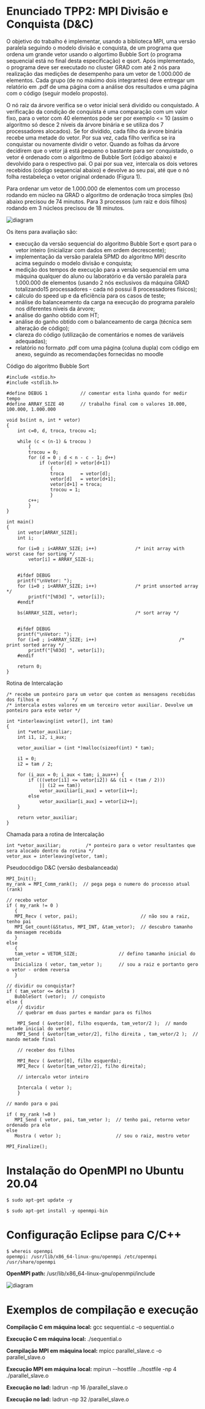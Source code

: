 # Enunciado TPP2: MPI Divisão e Conquista (D&C)

O objetivo do trabalho é implementar, usando a biblioteca MPI, uma versão paralela seguindo o modelo divisão e conquista, de um programa que ordena um grande vetor usando o algortimo Bubble Sort (o programa sequencial está no final desta especificação) e qsort. Após implementado, o programa deve ser executado no cluster GRAD com até 2 nós para realização das medições de desempenho para um vetor de 1.000.000 de elementos. Cada grupo (de no máximo dois integrantes) deve entregar um relatório em .pdf de uma página com a análise dos resultados e uma página com o código (seguir modelo proposto).

O nó raiz da árvore verifica se o vetor inicial será dividido ou conquistado. A verificação da condição de conquista é uma comparação com um valor fixo, para o vetor com 40 elementos pode ser por exemplo <= 10 (assim o algoritmo só desce 2 níveis da árvore binária e se utiliza dos 7 processadores alocados). Se for dividido, cada filho da árvore binária recebe uma metade do vetor. Por sua vez, cada filho verifica se ira conquistar ou novamente dividir o vetor. Quando as folhas da árvore decidirem que o vetor já está pequeno o bastante para ser conquistado, o vetor é ordenado com o algoritmo de Bubble Sort (código abaixo) e devolvido para o respectivo pai. O pai por sua vez, intercala os dois vetores recebidos (código sequencial abaixo) e devolve ao seu pai, até que o nó folha restabeleça o vetor original ordenado (Figura 1).

Para ordenar um vetor de 1.000.000 de elementos com um processo rodando em núcleo na GRAD o algoritmo de ordenação troca simples (bs) abaixo precisou de 74 minutos. Para 3 processos (um raiz e dois filhos) rodando em 3 núcleos precisou de 18 minutos.

![diagram](images/MS.png?raw=true "Funcionamento do modelo de divisão e conquista na ordenação de um único vetor")

Os itens para avaliação são:

* execução da versão sequencial do algoritmo Bubble Sort e qsort para o vetor inteiro (inicializar com dados em ordem decrescente);
* implementação da versão paralela SPMD do algoritmo MPI descrito acima seguindo o modelo divisão e conquista;
* medição dos tempos de execução para a versão sequencial em uma máquina qualquer do aluno ou laboratório e da versão paralela para 1.000.000 de elementos (usando 2 nós exclusivos da máquina GRAD totalizando15 processadores - cada nó possui 8 processadores físicos);
* cálculo do speed up e da eficiência para os casos de teste;
* análise do balanceamento da carga na execução do programa paralelo nos diferentes níveis da árvore;
* análise do ganho obtido com HT;
* análise do ganho obtido com o balanceamento de carga (técnica sem alteração de código);
* clareza do código (utilização de comentários e nomes de variáveis adequadas);
* relatório no formato .pdf com uma página (coluna dupla) com código em anexo, seguindo as recomendações fornecidas no moodle

Código do algoritmo Bubble Sort

```
#include <stdio.h>
#include <stdlib.h>

#define DEBUG 1            // comentar esta linha quando for medir tempo
#define ARRAY_SIZE 40      // trabalho final com o valores 10.000, 100.000, 1.000.000

void bs(int n, int * vetor)
{
    int c=0, d, troca, trocou =1;

    while (c < (n-1) & trocou )
        {
        trocou = 0;
        for (d = 0 ; d < n - c - 1; d++)
            if (vetor[d] > vetor[d+1])
                {
                troca      = vetor[d];
                vetor[d]   = vetor[d+1];
                vetor[d+1] = troca;
                trocou = 1;
                }
        c++;
        }
}
```

```
int main()
{
    int vetor[ARRAY_SIZE];
    int i;

    for (i=0 ; i<ARRAY_SIZE; i++)              /* init array with worst case for sorting */
        vetor[i] = ARRAY_SIZE-i;
   

    #ifdef DEBUG
    printf("\nVetor: ");
    for (i=0 ; i<ARRAY_SIZE; i++)              /* print unsorted array */
        printf("[%03d] ", vetor[i]);
    #endif

    bs(ARRAY_SIZE, vetor);                     /* sort array */


    #ifdef DEBUG
    printf("\nVetor: ");
    for (i=0 ; i<ARRAY_SIZE; i++)                              /* print sorted array */
        printf("[%03d] ", vetor[i]);
    #endif

    return 0;
}
```

Rotina de Intercalação

```
/* recebe um ponteiro para um vetor que contem as mensagens recebidas dos filhos e            */
/* intercala estes valores em um terceiro vetor auxiliar. Devolve um ponteiro para este vetor */
 
int *interleaving(int vetor[], int tam)
{
	int *vetor_auxiliar;
	int i1, i2, i_aux;

	vetor_auxiliar = (int *)malloc(sizeof(int) * tam);

	i1 = 0;
	i2 = tam / 2;

	for (i_aux = 0; i_aux < tam; i_aux++) {
		if (((vetor[i1] <= vetor[i2]) && (i1 < (tam / 2)))
		    || (i2 == tam))
			vetor_auxiliar[i_aux] = vetor[i1++];
		else
			vetor_auxiliar[i_aux] = vetor[i2++];
	}

	return vetor_auxiliar;
}
```

Chamada para a rotina de Intercalação

```
int *vetor_auxiliar;         /* ponteiro para o vetor resultantes que sera alocado dentro da rotina */
vetor_aux = interleaving(vetor, tam);
```

Pseudocódigo D&C (versão desbalanceada)

```
MPI_Init();
my_rank = MPI_Comm_rank();  // pega pega o numero do processo atual (rank)

// recebo vetor
if ( my_rank != 0 )
   {
   MPI_Recv ( vetor, pai);                       // não sou a raiz, tenho pai
   MPI_Get_count(&Status, MPI_INT, &tam_vetor);  // descubro tamanho da mensagem recebida
   }
else
   {
   tam_vetor = VETOR_SIZE;               // defino tamanho inicial do vetor
   Inicializa ( vetor, tam_vetor );      // sou a raiz e portanto gero o vetor - ordem reversa
   }

// dividir ou conquistar?
if ( tam_vetor <= delta )
   BubbleSort (vetor);  // conquisto
else {
    // dividir
    // quebrar em duas partes e mandar para os filhos

    MPI_Send ( &vetor[0], filho esquerda, tam_vetor/2 );  // mando metade inicial do vetor
    MPI_Send ( &vetor[tam_vetor/2], filho direita , tam_vetor/2 );  // mando metade final

    // receber dos filhos

    MPI_Recv ( &vetor[0], filho esquerda);            
    MPI_Recv ( &vetor[tam_vetor/2], filho direita);   

    // intercalo vetor inteiro
 
    Intercala ( vetor );
    }

// mando para o pai

if ( my_rank !=0 )
   MPI_Send ( vetor, pai, tam_vetor );  // tenho pai, retorno vetor ordenado pra ele
else
   Mostra ( vetor );                    // sou o raiz, mostro vetor

MPI_Finalize();
```

# Instalação do OpenMPI no Ubuntu 20.04

```
$ sudo apt-get update -y
```

```
$ sudo apt-get install -y openmpi-bin
```

# Configuração Eclipse para C/C++

```
$ whereis openmpi
openmpi: /usr/lib/x86_64-linux-gnu/openmpi /etc/openmpi /usr/share/openmpi
```

**OpenMPI path:** /usr/lib/x86_64-linux-gnu/openmpi/include

![diagram](images/PathsAndSymbols.png?raw=true "Caminho para configurar o build do MPI no Eclipse")


# Exemplos de compilação e execução

**Compilação C em máquina local:** gcc sequential.c -o sequential.o

**Execução C em máquina local:** ./sequential.o

**Compilação MPI em máquina local:** mpicc parallel_slave.c -o parallel_slave.o

**Execução MPI em máquina local:** mpirun --hostfile ../hostfile -np 4 ./parallel_slave.o

**Execução no lad:** ladrun -np 16 /parallel_slave.o

**Execução no lad:** ladrun -np 32 /parallel_slave.o
